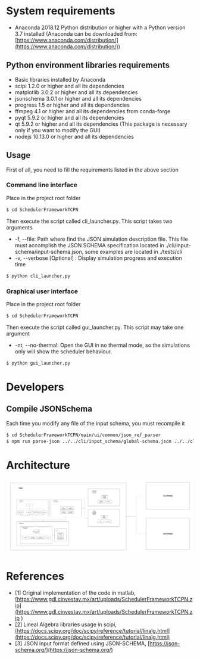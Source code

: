 # System requirements
- Anaconda 2018.12 Python distribution or higher with a Python version 3.7 installed (Anaconda can be downloaded from: [https://www.anaconda.com/distribution/](https://www.anaconda.com/distribution/))

## Python environment libraries requirements
- Basic libraries installed by Anaconda
- scipi 1.2.0 or higher and all its dependencies
- matplotlib 3.0.2 or higher and all its dependencies
- jsonschema 3.0.1 or higher and all its dependencies
- progress 1.5 or higher and all its dependencies
- ffmpeg 4.1 or higher and all its dependencies from conda-forge
- pyqt 5.9.2 or higher and all its dependencies
- qt 5.9.2 or higher and all its dependencies (This package is necessary only if you want to modify the GUI)
- nodejs 10.13.0 or higher and all its dependencies


## Usage
First of all, you need to fill the requirements listed in the above section

### Command line interface
Place in the project root folder

```bash
$ cd SchedulerFrameworkTCPN
```

Then execute the script called cli_launcher.py.
This script takes two arguments
- -f, --file: Path where find the JSON simulation description file. This file must accomplish the JSON SCHEMA specification located in ./cli/input-schema/input-schema.json, some examples are located in ./tests/cli
- -v, --verbose \[Optional\] : Display simulation progress and execution time

```bash
$ python cli_launcher.py
```

### Graphical user interface
Place in the project root folder

```bash
$ cd SchedulerFrameworkTCPN
```

Then execute the script called gui_launcher.py.
This script may take one argument
- -nt, --no-thermal: Open the GUI in no thermal mode, so the simulations only will show the scheduler behaviour.

```bash
$ python gui_launcher.py
```

# Developers
## Compile JSONSchema
Each time you modify any file of the input schema, you must recompile it
```bash
$ cd SchedulerFrameworkTCPN/main/ui/common/json_ref_parser
$ npm run parse-json ../../cli/input_schema/global-schema.json ../../cli/input_schema/input-schema.json
```

# Architecture
![Architecture](doc/diagrams/architecture.png)

# References
- [1] Original implementation of the code in matlab, [https://www.gdl.cinvestav.mx/art/uploads/SchedulerFrameworkTCPN.zip](https://www.gdl.cinvestav.mx/art/uploads/SchedulerFrameworkTCPN.zip )
- [2] Lineal Algebra libraries usage in scipi, [https://docs.scipy.org/doc/scipy/reference/tutorial/linalg.html](https://docs.scipy.org/doc/scipy/reference/tutorial/linalg.html)
- [3] JSON input format defined using JSON-SCHEMA, [https://json-schema.org/](https://json-schema.org/)
